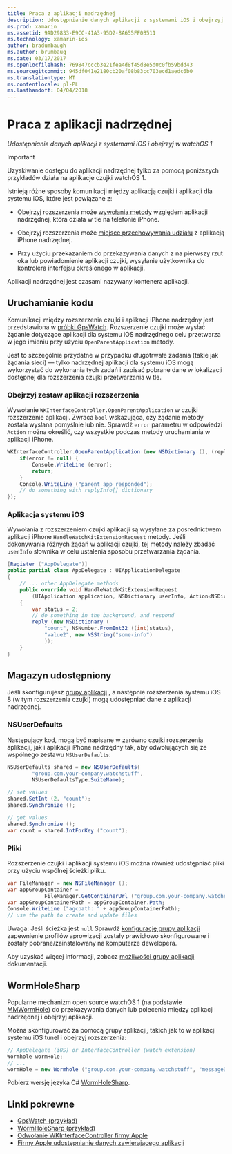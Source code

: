 ```yaml
---
title: Praca z aplikacji nadrzędnej
description: Udostępnianie danych aplikacji z systemami iOS i obejrzyj w watchOS 1
ms.prod: xamarin
ms.assetid: 9AD29833-E9CC-41A3-95D2-8A655FF0B511
ms.technology: xamarin-ios
author: bradumbaugh
ms.author: brumbaug
ms.date: 03/17/2017
ms.openlocfilehash: 769847cccb3e21fea4d8f45d8e5d0c0fb59bdd43
ms.sourcegitcommit: 945df041e2180cb20af08b83cc703ecd1aedc6b0
ms.translationtype: MT
ms.contentlocale: pl-PL
ms.lasthandoff: 04/04/2018
---
```

# <a name="working-with-the-parent-application"></a>Praca z aplikacji nadrzędnej

_Udostępnianie danych aplikacji z systemami iOS i obejrzyj w watchOS 1_

> [!IMPORTANT]
> Uzyskiwanie dostępu do aplikacji nadrzędnej tylko za pomocą poniższych przykładów działa na aplikacje czujki watchOS 1.


Istnieją różne sposoby komunikacji między aplikacją czujki i aplikacji dla systemu iOS, które jest powiązane z:

- Obejrzyj rozszerzenia może [wywołania metody](#code) względem aplikacji nadrzędnej, która działa w tle na telefonie iPhone.

- Obejrzyj rozszerzenia może [miejsce przechowywania udziału](#storage) z aplikacją iPhone nadrzędnej.

- Przy użyciu przekazaniem do przekazywania danych z na pierwszy rzut oka lub powiadomienie aplikacji czujki, wysyłanie użytkownika do kontrolera interfejsu określonego w aplikacji.

Aplikacji nadrzędnej jest czasami nazywany kontenera aplikacji.


<a name="code" />

## <a name="run-code"></a>Uruchamianie kodu

Komunikacji między rozszerzenia czujki i aplikacji iPhone nadrzędny jest przedstawiona w [próbki GpsWatch](https://developer.xamarin.com/samples/GpsWatch).
Rozszerzenie czujki może wysłać żądanie dotyczące aplikacji dla systemu iOS nadrzędnego celu przetwarza w jego imieniu przy użyciu `OpenParentApplication` metody.

Jest to szczególnie przydatne w przypadku długotrwałe zadania (takie jak żądania sieci) — tylko nadrzędnej aplikacji dla systemu iOS mogą wykorzystać do wykonania tych zadań i zapisać pobrane dane w lokalizacji dostępnej dla rozszerzenia czujki przetwarzania w tle.



### <a name="watch-kit-app-extension"></a>Obejrzyj zestaw aplikacji rozszerzenia

Wywołanie `WKInterfaceController.OpenParentApplication` w czujki rozszerzenie aplikacji. Zwraca `bool` wskazująca, czy żądanie metody została wysłana pomyślnie lub nie. Sprawdź `error` parametru w odpowiedzi `Action` można określić, czy wszystkie podczas metody uruchamiania w aplikacji iPhone.

```csharp
WKInterfaceController.OpenParentApplication (new NSDictionary (), (replyInfo, error) => {
    if(error != null) {
        Console.WriteLine (error);
        return;
    }
    Console.WriteLine ("parent app responded");
    // do something with replyInfo[] dictionary
});
```


### <a name="ios-app"></a>Aplikacja systemu iOS

Wywołania z rozszerzeniem czujki aplikacji są wysyłane za pośrednictwem aplikacji iPhone `HandleWatchKitExtensionRequest` metody.
Jeśli dokonywania różnych żądań w aplikacji czujki, tej metody należy zbadać `userInfo` słownika w celu ustalenia sposobu przetwarzania żądania.


```csharp
[Register ("AppDelegate")]
public partial class AppDelegate : UIApplicationDelegate
{
    // ... other AppDelegate methods
    public override void HandleWatchKitExtensionRequest
        (UIApplication application, NSDictionary userInfo, Action<NSDictionary> reply)
    {
        var status = 2;
        // do something in the background, and respond
        reply (new NSDictionary (
            "count", NSNumber.FromInt32 ((int)status),
            "value2", new NSString("some-info")
            ));
    }
}
```


<a name="storage" />

## <a name="shared-storage"></a>Magazyn udostępniony

Jeśli skonfigurujesz [grupy aplikacji](~/ios/watchos/app-fundamentals/app-groups.md) , a następnie rozszerzenia systemu iOS 8 (w tym rozszerzenia czujki) mogą udostępniać dane z aplikacji nadrzędnej.

<a name="nsuserdefaults" />

### <a name="nsuserdefaults"></a>NSUserDefaults

Następujący kod, mogą być napisane w zarówno czujki rozszerzenia aplikacji, jak i aplikacji iPhone nadrzędny tak, aby odwołujących się ze wspólnego zestawu `NSUserDefaults`:

```csharp
NSUserDefaults shared = new NSUserDefaults(
        "group.com.your-company.watchstuff",
        NSUserDefaultsType.SuiteName);

// set values
shared.SetInt (2, "count");
shared.Synchronize ();

// get values
shared.Synchronize ();
var count = shared.IntForKey ("count");
```

<a name="files" />

### <a name="files"></a>Pliki

Rozszerzenie czujki i aplikacji systemu iOS można również udostępniać pliki przy użyciu wspólnej ścieżki pliku.

```csharp
var FileManager = new NSFileManager ();
var appGroupContainer =
            FileManager.GetContainerUrl ("group.com.your-company.watchstuff");
var appGroupContainerPath = appGroupContainer.Path;
Console.WriteLine ("agcpath: " + appGroupContainerPath);
// use the path to create and update files
```

Uwaga: Jeśli ścieżka jest `null` Sprawdź [konfigurację grupy aplikacji](~/ios/watchos/app-fundamentals/app-groups.md) zapewnienie profilów aprowizacji zostały prawidłowo skonfigurowane i zostały pobrane/zainstalowany na komputerze dewelopera.

Aby uzyskać więcej informacji, zobacz [możliwości grupy aplikacji](~/ios/deploy-test/provisioning/capabilities/app-groups-capabilities.md) dokumentacji.

## <a name="wormholesharp"></a>WormHoleSharp

Popularne mechanizm open source watchOS 1 (na podstawie [MMWormHole](https://github.com/mutualmobile/MMWormhole)) do przekazywania danych lub polecenia między aplikacji nadrzędnej i obejrzyj aplikacji.

Można skonfigurować za pomocą grupy aplikacji, takich jak to w aplikacji systemu iOS tunel i obejrzyj rozszerzenia:

```csharp
// AppDelegate (iOS) or InterfaceController (watch extension)
Wormhole wormHole;
// ...
wormHole = new Wormhole ("group.com.your-company.watchstuff", "messageDir");
```

Pobierz wersję języka C# [WormHoleSharp](https://github.com/Clancey/WormHoleSharp).



## <a name="related-links"></a>Linki pokrewne

- [GpsWatch (przykład)](https://developer.xamarin.com/samples/monotouch/WatchKit/WatchKitCatalog/)
- [WormHoleSharp (przykład)](https://github.com/Clancey/WormHoleSharp)
- [Odwołanie WKInterfaceController firmy Apple](https://developer.apple.com/library/prerelease/ios/documentation/WatchKit/Reference/WKInterfaceController_class/index.html#//apple_ref/occ/clm/WKInterfaceController/openParentApplication:reply:)
- [Firmy Apple udostępnianie danych zawierającego aplikacji](https://developer.apple.com/library/ios/documentation/General/Conceptual/ExtensibilityPG/ExtensionScenarios.html)
